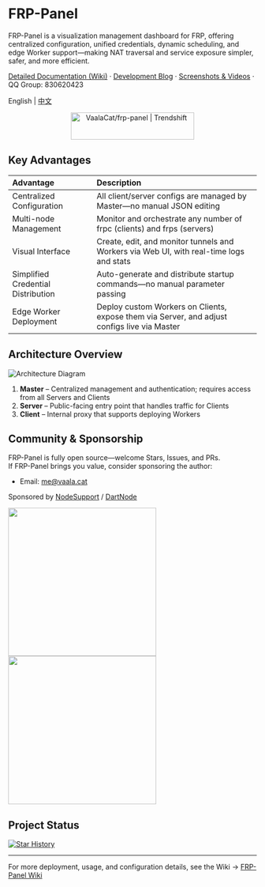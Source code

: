 # FRP-Panel

FRP-Panel is a visualization management dashboard for FRP, offering centralized configuration, unified credentials, dynamic scheduling, and edge Worker support—making NAT traversal and service exposure simpler, safer, and more efficient.

[Detailed Documentation (Wiki)](https://vaala.cat/frp-panel/en/) · [Development Blog](https://vaala.cat/posts/frp-panel-doc/) · [Screenshots & Videos](https://vaala.cat/frp-panel/en/screenshots) · QQ Group: 830620423

English | [中文](./README_zh.md)

<div align="center">
  <a href="https://trendshift.io/repositories/7147" target="_blank">
    <img src="https://trendshift.io/api/badge/repositories/7147" alt="VaalaCat/frp-panel | Trendshift" width="250" height="55"/>
  </a>
</div>

## Key Advantages

| Advantage               | Description                                                                 |
|:-----------------------|:----------------------------------------------------------------------------|
| Centralized Configuration | All client/server configs are managed by Master—no manual JSON editing       |
| Multi-node Management     | Monitor and orchestrate any number of frpc (clients) and frps (servers)      |
| Visual Interface          | Create, edit, and monitor tunnels and Workers via Web UI, with real-time logs and stats |
| Simplified Credential Distribution | Auto-generate and distribute startup commands—no manual parameter passing |
| Edge Worker Deployment    | Deploy custom Workers on Clients, expose them via Server, and adjust configs live via Master |

## Architecture Overview

![Architecture Diagram](./docs/public/images/arch.svg)

1. **Master** – Centralized management and authentication; requires access from all Servers and Clients  
2. **Server** – Public-facing entry point that handles traffic for Clients  
3. **Client** – Internal proxy that supports deploying Workers  

## Community & Sponsorship

FRP-Panel is fully open source—welcome Stars, Issues, and PRs.  
If FRP-Panel brings you value, consider sponsoring the author:

- Email: me@vaala.cat

Sponsored by [NodeSupport](https://github.com/NodeSeekDev/NodeSupport) / [DartNode](https://dartnode.com)

<div align="left">
  <a href="https://yxvm.com/">
    <img src="https://github.com/user-attachments/assets/0bd7087a-7994-4caf-a465-a428af19c5aa" width="300"/>
  </a>
  <div align="left">
  <a href="https://dartnode.com">
    <img src="https://dartnode.com/branding/DN-Open-Source-sm.png" width="300"/>
  </a>
</div>
</div>

## Project Status

[![Star History](https://api.star-history.com/svg?repos=vaalacat/frp-panel&type=Date)](https://www.star-history.com/#vaalacat/frp-panel&Date)

---

For more deployment, usage, and configuration details, see the Wiki → [FRP-Panel Wiki](https://vaala.cat/frp-panel/en/)
